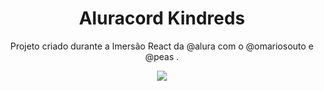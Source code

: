 <div align="center">
  <h1 aling="center"> Aluracord Kindreds</h1>

  <p>Projeto criado durante a Imersão React da @alura com o @omariosouto e @peas .</p>

  <img src="aluracord-kindreds.gif">
</div>
